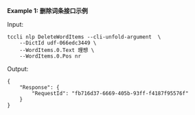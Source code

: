 **Example 1: 删除词条接口示例**



Input: 

```
tccli nlp DeleteWordItems --cli-unfold-argument  \
    --DictId udf-066edc3449 \
    --WordItems.0.Text 理想 \
    --WordItems.0.Pos nr
```

Output: 
```
{
    "Response": {
        "RequestId": "fb716d37-6669-405b-93ff-f4187f95576f"
    }
}
```

